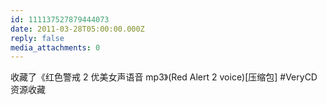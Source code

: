 ```yaml
---
id: 111137527879444073
date: 2011-03-28T05:00:00.000Z
reply: false
media_attachments: 0
---
```


收藏了《红色警戒 2 优美女声语音 mp3》(Red Alert 2 voice)[压缩包] #VeryCD 资源收藏 ​​​​

